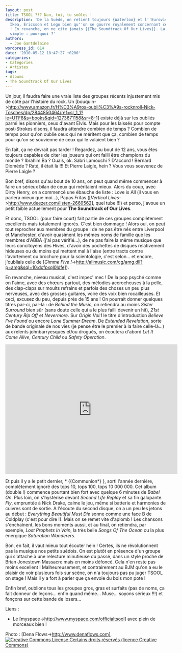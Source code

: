 ```yaml
---
layout: post
title: TSOOL ?!? Nan, toi, tu soûles !
description: 'De la Suède, on retient toujours {Waterloo} et l''Eurovision de 1974,
  Ikea, Ericsson et Lego bien qu''on se gourre royalement concernant ce dernier exemple
  ! En revanche, on ne cite jamais {{The Soundtrack Of Our Lives}}. La question est
  simple : pourquoi ?'
authors:
  - Joe Gantdelaine
wordpress_id: 614
date: '2010-05-12 18:47:27 +0200'
categories:
- Catégories
- Artistes
tags:
- Albums
- The Soundtrack Of Our Lives
---
```

Un jour, il faudra faire une vraie liste des groupes récents injustement mis de côté par l'histoire du rock. Un [bouquin->http://www.amazon.fr/H%C3%A9ros-oubli%C3%A9s-rocknroll-Nick-Tosches/dp/2844850464/ref=sr_1_1?ie=UTF8&s=books&qid=1273671158&sr=8-1] existe déjà sur les oubliés parmi les pionniers, ceux d'avant Elvis. Mais pour les laissés pour compte post-Strokes disons, il faudra attendre combien de temps ? Combien de temps pour qu'on oublie ceux qui ne méritent que ça, combien de temps pour qu'on se souvienne de ceux qui le valaient bien ?

En fait, ça ne devrait pas tarder ! Regardez, au bout de 12 ans, vous êtes toujours capables de citer les joueurs qui ont failli être champions du monde ? Ibrahim Ba ? Ouais, ok. Sabri Lamouchi ? D'accord ! Bernard Diomède ? Raté, il était là !!! Et Pierre Laigle, hein ? Vous vous souvenez de Pierre Laigle ?

Bon bref, disons qu'au bout de 10 ans, on peut quand même commencer à faire un sérieux bilan de ceux qui méritaient mieux. Alors du coup, avec Dirty Henry, on a commencé une ébauche de liste : Love is All (il vous en parlera mieux que moi...), Papas Fritas ([*Vertical Lives*->http://www.deezer.com/listen-2669562], quel tube !!!) et perso, j'avoue un petit faible actuellement pour __The Soundtrack of Our Lives__.

Et donc, TSOOL (pour faire court) fait partie de ces groupes complètement excellents mais totalement ignorés. C'est bien dommage ! Alors oui, on peut tout reprocher aux membres du groupe : de ne pas être nés entre Liverpool et Manchester, d'avoir quasiment les mêmes noms de famille que les membres d'ABBA (j'ai pas vérifié...), de ne pas faire la même musique que leurs concitoyens des Hives, d'avoir des pochettes de disques relativement hideuses ou du moins qui mettent mal à l'aise (entre tracts contre l'avortement ou brochure pour la scientologie, c'est selon... et encore, j'oubliais celle de [*Gimme Five !*->http://allmusic.com/cg/amg.dll?p=amg&sql=10:dcfpxql0ldfe]).

En revanche, niveau musical, c'est impec' mec ! De la pop psyché comme on l'aime, avec des chœurs partout, des mélodies accrocheuses à la pelle, des clap-claps sur moults refrains et parfois des choses un peu plus nerveuses, avec des grosses guitares, voire des voix bien rocailleuses. Et ceci, excusez du peu, depuis près de 15 ans ! On pourrait donner quelques titres par-ci, par-là : de *Behind the Music*, on retiendra au moins *Sister Surround* bien sûr (sans doute celle qui a le plus failli devenir un hit), *21st Century Rip Off* et *Nevermore*. Sur *Origin Vol.1* le titre d'introduction *Believe I've Found* ou encore *Lone Summer Dream*. De *Extended Revelation*, sorte de bande originale de nos vies (je pense être le premier à la faire celle-là...) aux relents johnbarryesques et/ou drogués, on écoutera d'abord *Let It Come Alive*, *Century Child* ou *Safety Operation*.

<iframe width="540" height="405" src="http://www.youtube.com/embed/9DgyeIm2CQ4" frameborder="0" allowfullscreen></iframe>

Et puis il y a le petit dernier, * {{Communion*} }, sorti l'année dernière, complètement ignoré des tops 10, tops 100, tops 10 000 000. Cet album (double !) commence pourtant bien fort avec quelque 6 minutes de *Babel On*. Plus loin, on s'hystérise devant *Second Life Replay* et sa fin galopante. *Fly*, empruntée à Nick Drake, calme le jeu, même si batterie et harmonies de cuivres sont de sortie. A l'écoute du second disque, on a un peu les jetons au début : *Everything Beautiful Must Die* sonne comme une face B de Coldplay (c'est pour dire !). Mais on se remet vite d'aplomb ! Les chansons s'enchaînent, les bons moments aussi, et au final, on retiendra, par exemple, *Lost Prophets In Vain*, la très belle *Songs Of The Ocean* ou la plus énergique *Saturation Wanderers*.

Bon, en fait, il vaut mieux tout écouter hein ! Certes, ils ne révolutionnent pas la musique nos petits suédois. On est plutôt en présence d'un groupe qui s'attache à une relecture minutieuse du passé, dans un style proche de Brian Jonestown Massacre mais en moins défoncé. Cela n'en reste pas moins excellent ! Malheureusement, et contrairement au BJM qu'on a eu le plaisir de voir plusieurs fois sur scène, on n'a toujours pas pu juger TSOOL on stage ! Mais il y a fort à parier que ça envoie du bois mon pote !

Enfin bref, oublions tous les groupes gros, gras et surfaits (pas de noms, ça fait donneur de leçons... enfin quand même... Muse... soyons sérieux !!!) et fonçons sur cette bande de losers...

Liens :
- Le [myspace->http://www.myspace.com/officialtsool] avec plein de morceaux bien !

Photo : [Dena Flows->http://www.denaflows.com], <a rel="license" href="http://creativecommons.org/licenses/by-nc-nd/2.0/deed.fr"><img alt="Creative Commons License" style="border-width:0" src="http://i.creativecommons.org/l/by-nc-nd/2.0/80x15.png" />
Certains droits réservés (licence Creative Commons)</a>
